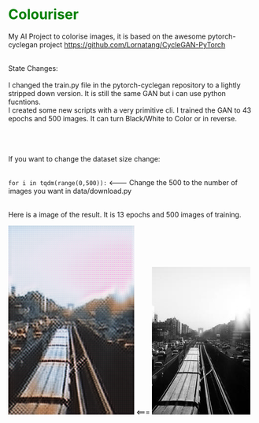 # <span style="color:green">Colouriser</span>
My AI Project to colorise images, it is based on the awesome pytorch-cyclegan project https://github.com/Lornatang/CycleGAN-PyTorch
<br>
<br>

State Changes:<br>
<br>  I changed the train.py file in the pytorch-cyclegan repository to a lightly stripped down version. It is still the same GAN but i can use python fucntions.
<br>  I created some new scripts with a very primitive cli. I trained the GAN to 43 epochs and 500 images. It can turn Black/White to Color or in reverse.

<br>
<br>
<br>
If you want to change the dataset size change:
<br>
<br>

`for i in tqdm(range(0,500)):` <--- Change the 500 to the number of images you want in data/download.py

<br>
Here is a image of the result. It is 13 epochs and 500 images of training.
<br>

![Output](result.png)
<=== 
![Input](89.png)
